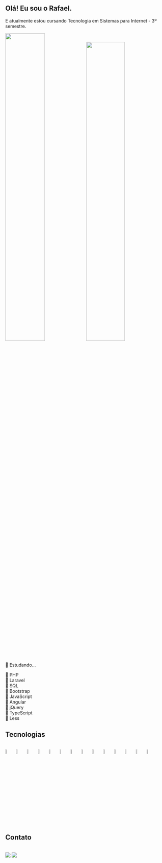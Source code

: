 ## Olá! Eu sou o Rafael.

E atualmente estou cursando Tecnologia em Sistemas para Internet - 3º semestre.

<div>
  <img width="49.7%" src="https://github-readme-stats.vercel.app/api?username=Mr-R4F&theme=github_dark&show_icons=true&include_all_commits=true&count_private=true">
  <img width="49%" src="https://github-readme-stats.vercel.app/api/top-langs/?username=Mr-R4F&theme=github_dark&layout=compact">
</div><br>

📌 Estudando...

📎 PHP <br>
📎 Laravel <br>
📎 SQL <br>
📎 Bootstrap <br>
📎 JavaScript <br>
📎 Angular <br>
📎 jQuery <br>
📎 TypeScript <br>
📎 Less

## Tecnologias

<div style="display: inline_block;"><br>
  <img alt="HTML5" width="6%" align="center" src="https://cdn.jsdelivr.net/gh/devicons/devicon/icons/html5/html5-plain.svg">
  <img alt="CSS3" width="6%" align="center" src="https://cdn.jsdelivr.net/gh/devicons/devicon/icons/css3/css3-plain.svg">
  <img alt="JAVASCRIPT" width="6%" align="center" src="https://cdn.jsdelivr.net/gh/devicons/devicon/icons/javascript/javascript-original.svg">
  <img alt="TYPESCRIPT" width="6%" align="center" src="https://cdn.jsdelivr.net/gh/devicons/devicon/icons/typescript/typescript-plain.svg">
  <img alt="BOOTSTRAP" width="6%" align="center" src="https://cdn.jsdelivr.net/gh/devicons/devicon/icons/bootstrap/bootstrap-original.svg">
  <img alt="LESS" width="6%" align="center" src="https://cdn.jsdelivr.net/gh/devicons/devicon/icons/less/less-plain-wordmark.svg">
  <img alt="JQUERY" width="6%" align="center" src="https://cdn.jsdelivr.net/gh/devicons/devicon/icons/jquery/jquery-plain.svg">
  <img alt="ANGULAR" width="6%" align="center" src="https://cdn.jsdelivr.net/gh/devicons/devicon/icons/angularjs/angularjs-plain.svg">
  <img alt="PHP" width="6%" align="center" src="https://cdn.jsdelivr.net/gh/devicons/devicon/icons/php/php-plain.svg">
  <img alt="MSSQL" width="6%" align="center" src="https://cdn.jsdelivr.net/gh/devicons/devicon/icons/microsoftsqlserver/microsoftsqlserver-plain.svg">
  <img alt="MySQL" width="6%" align="center" src="https://cdn.jsdelivr.net/gh/devicons/devicon/icons/mysql/mysql-plain.svg">  
  <img alt="LARAVEL" width="6%" align="center" src="https://cdn.jsdelivr.net/gh/devicons/devicon/icons/laravel/laravel-plain.svg">
  <img alt="VSCODE" width="6%" align="center" src="https://cdn.jsdelivr.net/gh/devicons/devicon/icons/vscode/vscode-original.svg">
  <img alt="GIT" width="6%" align="center" src="https://cdn.jsdelivr.net/gh/devicons/devicon/icons/git/git-plain.svg">
</div>

## Contato

<div><br>
  <a href="#"><img src="https://img.shields.io/badge/Gmail-D14836?style=for-the-badge&logo=gmail&logoColor=white"></a>
  <a href="https://www.linkedin.com/in/rafael-martins-soares/"><img src="https://img.shields.io/badge/LinkedIn-0077B5?style=for-the-badge&logo=linkedin&logoColor=white"></a>
</div>
